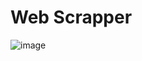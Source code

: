 # Web Scrapper

![image](https://github.com/user-attachments/assets/c460cdb1-0974-4434-8175-1129f5bf81dc)

